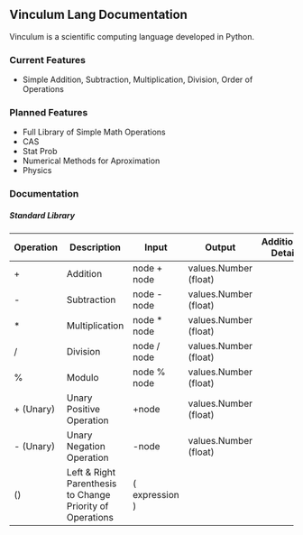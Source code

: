 ## Vinculum Lang Documentation

Vinculum is a scientific computing language developed in Python. 

### Current Features

+ Simple Addition, Subtraction, Multiplication, Division, Order of Operations

### Planned Features

+ Full Library of Simple Math Operations
+ CAS
+ Stat Prob
+ Numerical Methods for Aproximation
+ Physics

### Documentation

##### Standard Library

| Operation | Description | Input | Output | Additional Detail |
| -- | -------------- | ----- | ----- | ----- | 
| +  | Addition       | node + node | values.Number (float) | | |
| -  | Subtraction    | node - node | values.Number (float) | | |
| *  | Multiplication | node * node | values.Number (float) | | |
| /  | Division       | node / node | values.Number (float) | | |
| %  | Modulo         | node % node | values.Number (float) | | |
| + (Unary)  | Unary Positive Operation | +node | values.Number (float) | | |
| - (Unary)  | Unary Negation Operation | -node | values.Number (float) | | |
| () | Left \& Right Parenthesis to Change Priority of Operations | ( expression ) | | | |
